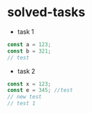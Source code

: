 # solved-tasks
* task 1
```javascript
const a = 123;
const b = 321;
// test
```
* task 2
```javascript
const x = 123;
const e = 345; //test
// new test
// test 1
```
